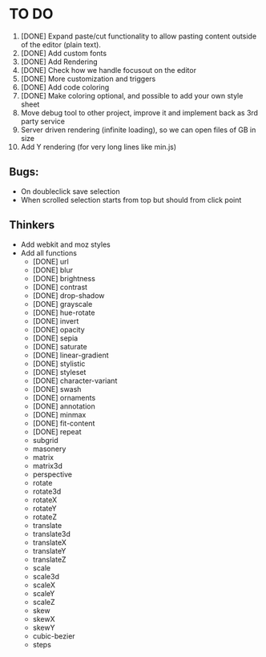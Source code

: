 # TO DO

1. [DONE] Expand paste/cut functionality to allow pasting content outside of the editor (plain text).
2. [DONE] Add custom fonts
3. [DONE] Add Rendering
4. [DONE] Check how we handle focusout on the editor
5. [DONE] More customization and triggers
6. [DONE] Add code coloring
7. [DONE] Make coloring optional, and possible to add your own style sheet
8. Move debug tool to other project, improve it and implement back as 3rd party service
9. Server driven rendering (infinite loading), so we can open files of GB in size
10. Add Y rendering (for very long lines like min.js)


## Bugs:

- On doubleclick save selection
- When scrolled selection starts from top but should from click point

## Thinkers

- Add webkit and moz styles
- Add all functions
  - [DONE] url
  - [DONE] blur
  - [DONE] brightness
  - [DONE] contrast
  - [DONE] drop-shadow
  - [DONE] grayscale
  - [DONE] hue-rotate
  - [DONE] invert
  - [DONE] opacity
  - [DONE] sepia
  - [DONE] saturate
  - [DONE] linear-gradient
  - [DONE] stylistic
  - [DONE] styleset
  - [DONE] character-variant
  - [DONE] swash
  - [DONE] ornaments
  - [DONE] annotation
  - [DONE] minmax
  - [DONE] fit-content
  - [DONE] repeat
  - subgrid
  - masonery
  - matrix
  - matrix3d
  - perspective
  - rotate
  - rotate3d
  - rotateX
  - rotateY
  - rotateZ
  - translate
  - translate3d
  - translateX
  - translateY
  - translateZ
  - scale
  - scale3d
  - scaleX
  - scaleY
  - scaleZ
  - skew
  - skewX
  - skewY
  - cubic-bezier
  - steps
